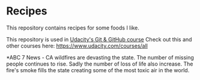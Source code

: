 # Recipes

This repository contains recipes for some foods I like.

This repository is used in [Udacity's Git & GitHub course](https://www.udacity.com/course/how-to-use-git-and-github--ud775)
Check out this and other courses here: https://www.udacity.com/courses/all


*ABC 7 News - CA wildfires are devasting the state. The number of missing people continues to rise. Sadly the number of loss of life also increase. The fire's smoke fills the state creating some 
of the most toxic air in the world.

